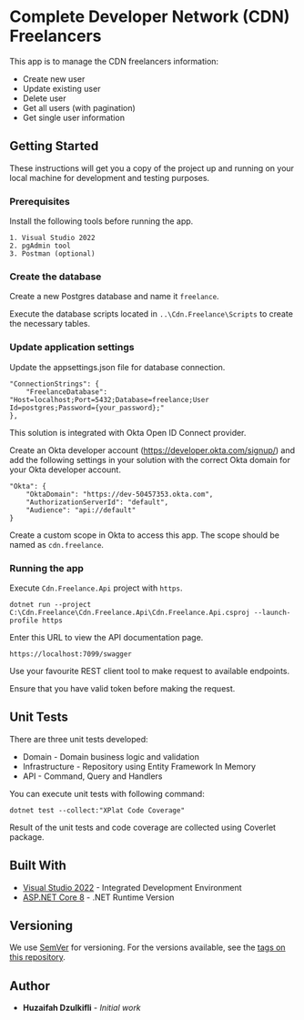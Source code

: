 # Complete Developer Network (CDN) Freelancers

This app is to manage the CDN freelancers information:
* Create new user
* Update existing user
* Delete user
* Get all users (with pagination)
* Get single user information

## Getting Started

These instructions will get you a copy of the project up and running on your local machine for development and testing purposes.

### Prerequisites

Install the following tools before running the app.

```
1. Visual Studio 2022
2. pgAdmin tool
3. Postman (optional)
```

### Create the database

Create a new Postgres database and name it `freelance`.

Execute the database scripts located in `..\Cdn.Freelance\Scripts` to create the necessary tables.

### Update application settings

Update the appsettings.json file for database connection.

```
"ConnectionStrings": {
    "FreelanceDatabase": "Host=localhost;Port=5432;Database=freelance;User Id=postgres;Password={your_password};"
},
```

This solution is integrated with Okta Open ID Connect provider.

Create an Okta developer account (https://developer.okta.com/signup/) and add the following settings in your solution with the correct Okta domain for your Okta developer account.

```
"Okta": {
    "OktaDomain": "https://dev-50457353.okta.com",
    "AuthorizationServerId": "default",
    "Audience": "api://default"
}
```

Create a custom scope in Okta to access this app. The scope should be named as `cdn.freelance`.

### Running the app

Execute `Cdn.Freelance.Api` project with `https`.

```
dotnet run --project C:\Cdn.Freelance\Cdn.Freelance.Api\Cdn.Freelance.Api.csproj --launch-profile https
```

Enter this URL to view the API documentation page.

```
https://localhost:7099/swagger
```

Use your favourite REST client tool to make request to available endpoints.

Ensure that you have valid token before making the request.

## Unit Tests

There are three unit tests developed:

* Domain - Domain business logic and validation
* Infrastructure - Repository using Entity Framework In Memory
* API - Command, Query and Handlers

You can execute unit tests with following command:

```
dotnet test --collect:"XPlat Code Coverage"
```

Result of the unit tests and code coverage are collected using Coverlet package.

## Built With

* [Visual Studio 2022](https://visualstudio.microsoft.com/vs/) - Integrated Development Environment
* [ASP.NET Core 8](https://dotnet.microsoft.com/en-us/download/dotnet/8.0) - .NET Runtime Version

## Versioning

We use [SemVer](http://semver.org/) for versioning. For the versions available, see the [tags on this repository](https://github.com/huzaifah/Cdn.Freelance/tags). 

## Author

* **Huzaifah Dzulkifli** - *Initial work*